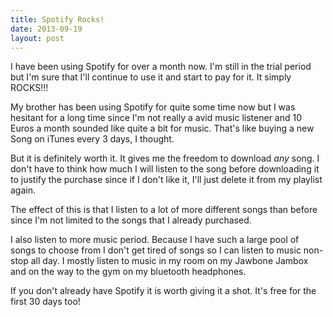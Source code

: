 ```yaml
---
title: Spotify Rocks!
date: 2013-09-19
layout: post
---
```

I have been using Spotify for over a month now. I'm still in the trial period but I'm sure that I'll continue to use it and start to pay for it. It simply ROCKS!!!

My brother has been using Spotify for quite some time now but I was hesitant for a long time since I'm not really a avid music listener and 10 Euros a month sounded like quite a bit for music. That's like buying a new Song on iTunes every 3 days, I thought.

But it is definitely worth it. It gives me the freedom to download *any* song. I don't have to think how much I will listen to the song before downloading it to justify the purchase since if I don't like it, I'll just delete it from my playlist again.

The effect of this is that I listen to a lot of more different songs than before since I'm not limited to the songs that I already purchased.

I also listen to more music period. Because I have such a large pool of songs to choose from I don't get tired of songs so I can listen to music non-stop all day. I mostly listen to music in my room on my Jawbone Jambox and on the way to the gym on my bluetooth headphones.

If you don't already have Spotify it is worth giving it a shot. It's free for the first 30 days too!
